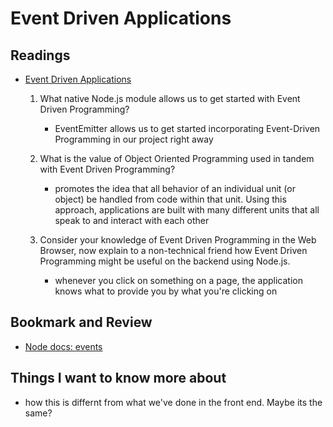 # Event Driven Applications

## Readings

* [Event Driven Applications](https://www.digitalocean.com/community/tutorials/nodejs-event-driven-programming)

  1. What native Node.js module allows us to get started with Event Driven Programming?

      * EventEmitter allows us to get started incorporating Event-Driven Programming in our project right away

  2. What is the value of Object Oriented Programming used in tandem with Event Driven Programming?

      * promotes the idea that all behavior of an individual unit (or object) be handled from code within that unit. Using this approach, applications are built with many different units that all speak to and interact with each other

  3. Consider your knowledge of Event Driven Programming in the Web Browser, now explain to a non-technical friend how Event Driven Programming might be useful on the backend using Node.js.

      * whenever you click on something on a page, the application knows what to provide you by what you're clicking on

## Bookmark and Review

* [Node docs: events](https://nodejs.org/api/events.html)

## Things I want to know more about

* how this is differnt from what we've done in the front end.  Maybe its the same?
